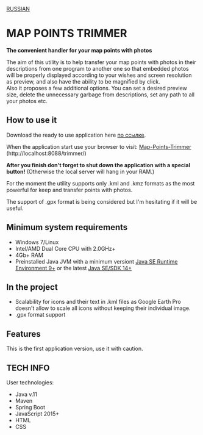 [RUSSIAN](https://github.com/BAXMYPKA/MAP-POINTS-TRIMMER/blob/master/README_ru.md)

# MAP POINTS TRIMMER
**The convenient handler for your map points with photos**

The aim of this utility is to help transfer your map points with photos in their descriptions from one program to another one so that embedded photos will be properly displayed according to your wishes and screen resolution as preview, and also have the ability to be magnified by click.<br>Also it proposes a few additional options.
You can set a desired preview size, delete the unnecessary garbage from descriptions, set any path to all your photos etc.
 
## How to use it
Download the ready to use application here [по ссылке]().

When the application start use your browser to visit: [Map-Points-Trimmer](http://localhost:8088/trimmer/) (http://localhost:8088/trimmer/)

**After you finish don't forget to shut down the application with a special button!** (Otherwise the local server will hang in your RAM.)

For the moment the utility supports only .kml and .kmz formats as the most powerful for keep and transfer points with photos.

The support of .gpx format is being considered but I'm hesitating if it will be useful.

## Minimum system requirements
* Windows 7/Linux
* Intel/AMD Dual Core CPU with 2.0GHz+
* 4Gb+ RAM
* Preinstalled Java JVM with a minimum versiont [Java SE Runtime Environment 9+]( https://www.oracle.com/java/technologies/javase/javase9-archive-downloads.html "Where to download and install") or the latest [Java SE/SDK 14+](https://www.oracle.com/java/technologies/javase-downloads.html)
 
## In the project

* Scalability for icons and their text in .kml files as Google Earth Pro doesn't allow to scale all icons without keeping their individual image.
* .gpx format support

##  Features

This is the first application version, use it with caution.

## TECH INFO

User technologies:
* Java v.11
* Maven
* Spring Boot
* JavaScript 2015+
* HTML
* CSS
